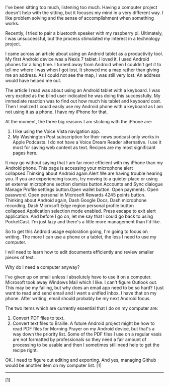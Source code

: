 ﻿I've been sitting too much, listening too much. Having a computer project doesn't help with the sitting, but it focuses my mind in a very different way. I like problem solving and the sense of accomplishment when something works.


Recently, I tried to pair a bluetooth speaker with my raspberry pi. Ultimately, I was unsuccessful, but the process stimulated my interest in a technology project.


I came across an article about using an Android tablet as a productivity tool. My first Android device was a Nexis 7 tablet. I loved it. I used Android phones for a long time. I turned away from Android when I couldn't get it to tell me where I was when I got lost. It showed me a map rather than giving me an address. As I could not see the map, I was still very lost. An address would have helped me out.


The article I read was about using an Android tablet with a keyboard. I was very excited as the blind user indicated he was doing this successfully. My immediate reaction was to find out how much his tablet and keyboard cost. Then I realized I could easily use my Android phone with a keyboard as I am not using it as a phone. I have my iPhone for that.


At the moment, the three big reasons I am sticking with the iPhone are:


1. I like using the Voice Vista navigation app.
2. My Washington Post subscription for their news podcast only works in Apple Podcasts.
I do not have a Voice Dream Reader alternative. I use it most for saving web content as text. Recipes are my most significant pages here.


It may go without saying that I am far more efficient with my iPhone than my Android phone.
This page is accessing your microphone alert collapsed.Thinking about Android again.Alert We are having trouble hearing you. If you are experiencing issues, try moving to a quieter place or using an external microphone section dismiss button.Accounts and Sync dialogue Manage Profile settings button.Open wallet button. Open payments. Open password. Open personal in Microsoft Rewards 4245 points button. Thinking about Android again, Dash Google Docs, Dash microphone recording, Dash Microsoft Edge region personal profile button collapsed.Application selection mode enabled. Press escape to exit alert application. 
And before I go on, let me say that I could go back to using PocketCast. I'm just lazy and there's a little more management than I'd like.


So to get this Android usage exploration going, I'm going to focus on writing. The more I can use a phone or a tablet, the less I need to use my computer.


I will need to learn how to edit documents efficiently and review smaller pieces of text.


Why do I need a computer anyway?


I've given up on email unless I absolutely have to use it on a computer. Microsoft took away Windows Mail which I like. I can't figure Outlook out. This may be my failing, but why does an email app need to be so hard? I just want to read and send email and I want a unified inbox. I have that on my phone. After writing, email should probably be my next Android focus.


The two items which are currently essential that I do on my computer are:


1. Convert PDF files to text.
2. Convert text files to Braille.
A future Android project might be how to read PDF files for Morning Prayer on my Android device, but that's a way down the priority list. Some of the PDF files I use on a regular vasis are not formatted by professionals so they need a fair amount of processing to be usable and then I sometimes still need help to get the recipe right.


OK. I need to figure out editing and exporting. And yes, managing Github would be another item on my computer list.
[1]
________________
[1]
